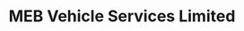 ---
title: "MEB Vehicle Services Limited"
url: /carshalton/meb-vehicle-services-limited-gordon-road/
shop: car repair
---